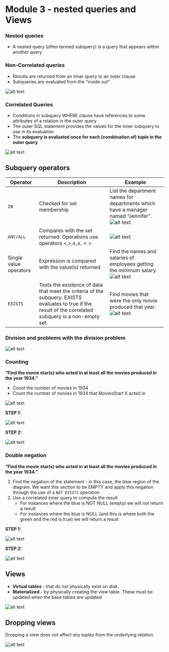 # Module 3 - nested queries and Views

### Nested queries
- A nested query (often termed subquery) is a query that appears within another query

### Non-Correlated queries
- Results are returned from an inner query to an outer clause
- Subqueries are evaluated from the “inside out”

![alt text](assets\IMG72.PNG)


### Correlated Queries
- Conditions in subquery WHERE clause have references to some attributes of 
a relation in the outer query
- The outer SQL statement provides the values for the inner subquery to use in 
its evaluation
- The **subquery is evaluated once for each (combination of) tuple in the outer query**

![alt text](assets\IMG73.PNG)

## Subquery operators

| **Operator** | Description | Example
| --- | --- | ---
``IN`` | Checked for set membership | List the department names for departments which have a manager named “Jennifer”. ![alt text](assets\IMG74.PNG)
|``ANY/ALL``|Compares with the set returned. Operations use operators $<, >, \ge, \le, <>$| ![alt text](assets\IMG75.PNG)
|Single value operators| Expression is compared with the value(s) returned | Find the names and salaries of employees getting the minimum salary. ![alt text](assets\IMG76.PNG)
| ``EXISTS``| Tests the existence of data that meet the criteria of the subquery. EXISTS evaluates to true if the result of the correlated subquery is a non-empty set.| Find movies that were the only movie produced that year. ![alt text](assets\IMG77.PNG)

### Division and problems with the division problem

![alt text](assets\IMG78.PNG)


### Counting
**“Find the movie star(s) who acted in at least all the movies produced in the year 1934.”**

- Count the number of movies in 1934
- Count the number of movies in 1934 that MoviesStart X acted in

![alt text](assets\IMG79.PNG)

**STEP 1:**

![alt text](image-15.png)

**STEP 2:**

![alt text](image-16.png)



### Double negation
**“Find the movie star(s) who acted in at least all the movies produced in the year 1934.”**

1. Find the negation of the statement - in this case, the blue region of the diagram. We want this section to be EMPTY and apply this negation through the use of a ``NOT EXISTS`` operation
2. Use a correlated inner query to compute the result
   - For instances where the blue is NOT NULL (empty) we will *not* return a result
   - For instances where the blue is NULL (and this is where both the green and the red is true) we *will* return a result

**STEP 1:**


![alt text](image-19.png)

**STEP 2:**

![alt text](image-18.png)


## Views

- **Virtual tables** - that do not physically exist on disk. 
- **Materialized** - by physically creating the view table. These must be updated when the base tables are updated


![alt text](assets\IMG80.PNG)

## Dropping views
Dropping a view does not affect any tuples from the underlying relation.

![alt text](assets\IMG81.PNG)